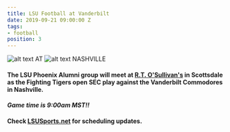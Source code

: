 ```yaml
---
title: LSU Football at Vanderbilt
date: 2019-09-21 09:00:00 Z
tags:
- football
position: 3
---
```


![alt text](https://lsu-phoenix-alumni.github.io/assets/img/LSUTigers.png "LSU Fighting Tigers") AT ![alt text](https://lsu-phoenix-alumni.github.io/assets/img/VandyCommodores.png "Vanderbilt Commodores") NASHVILLE

#### The LSU Phoenix Alumni group will meet at **[R.T. O'Sullivan's](https://goo.gl/maps/3MjPdBhDfGWxt53HA)** in Scottsdale as the Fighting Tigers open SEC play against the Vanderbilt Commodores in Nashville.  

#### ***Game time is 9:00am MST!!*** 

#### Check [LSUSports.net](http://www.lsusports.net/SportSelect.dbml?SPID=2164&SPSID=27811&DB_OEM_ID=5200&_ga=2.61742444.1994479276.1565745145-1475237789.1565745143) for scheduling updates.
